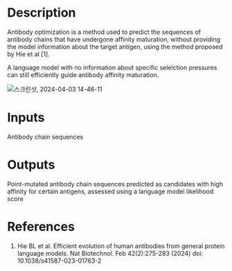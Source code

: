 # Description 

Antibody optimization is a method used to predict the sequences of antibody chains that have undergone affinity maturation, without providing the model information about the target antigen, using the method proposed by Hie et al [1].

A language model with no information about specific selelction pressures can still efficiently guide antibody affinity maturation. 

![스크린샷, 2024-04-03 14-46-11](https://github.com/arontier/ad3-tutorials/assets/121647082/c052b3ad-d131-41f9-bdb3-2f0c9ab40c23)


# Inputs

Antibody chain sequences 

# Outputs

Point-mutated antibody chain sequences predicted as candidates with high affinity for certain antigens, assessed using a language model likelihood score 

# References

1. Hie BL et al. Efficient evolution of human antibodies from general protein language models. Nat Biotechnol. Feb 42(2):275-283 (2024) doi: 10.1038/s41587-023-01763-2
